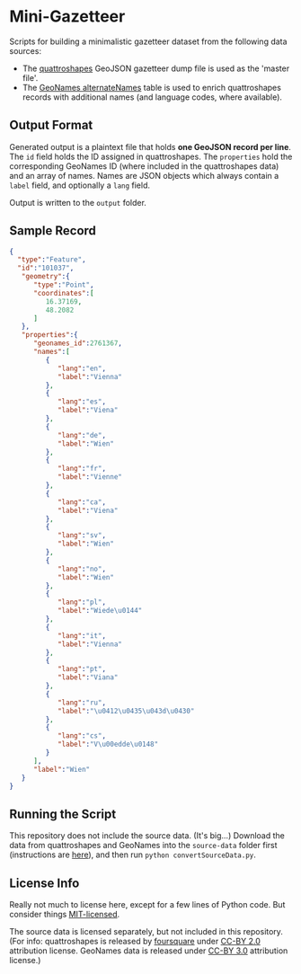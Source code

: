 # Mini-Gazetteer

Scripts for building a minimalistic gazetteer dataset from the following data sources:

* The [quattroshapes](https://github.com/foursquare/quattroshapes) GeoJSON gazetteer dump file is
  used as the 'master file'.
* The [GeoNames alternateNames](http://download.geonames.org/export/dump/) table is used to
  enrich quattroshapes records with additional names (and language codes, where available).

## Output Format

Generated output is a plaintext file that holds __one GeoJSON record per line__. The `id`
field holds the ID assigned in quattroshapes. The `properties` hold the corresponding
GeoNames ID (where included in the quattroshapes data) and an array of names. Names are
JSON objects which always contain a `label` field, and optionally a `lang` field.

Output is written to the `output` folder.

## Sample Record

```json
{  
  "type":"Feature",
  "id":"101037",
   "geometry":{  
      "type":"Point",
      "coordinates":[  
         16.37169,
         48.2082
      ]
   },
   "properties":{  
      "geonames_id":2761367,
      "names":[  
         {  
            "lang":"en",
            "label":"Vienna"
         },
         {  
            "lang":"es",
            "label":"Viena"
         },
         {  
            "lang":"de",
            "label":"Wien"
         },
         {  
            "lang":"fr",
            "label":"Vienne"
         },
         {  
            "lang":"ca",
            "label":"Viena"
         },
         {  
            "lang":"sv",
            "label":"Wien"
         },
         {  
            "lang":"no",
            "label":"Wien"
         },
         {  
            "lang":"pl",
            "label":"Wiede\u0144"
         },
         {  
            "lang":"it",
            "label":"Vienna"
         },
         {  
            "lang":"pt",
            "label":"Viana"
         },
         {  
            "lang":"ru",
            "label":"\u0412\u0435\u043d\u0430"
         },
         {  
            "lang":"cs",
            "label":"V\u00edde\u0148"
         }
      ],
      "label":"Wien"
   }
}
```
## Running the Script

This repository does not include the source data. (It's big...) Download the data from
quattroshapes and GeoNames into the `source-data` folder first (instructions are [here](https://github.com/rsimon/mini-gazetteer/blob/master/source-data/README.md)), and
then run `python convertSourceData.py`.

## License Info

Really not much to license here, except for a few lines of Python code. But consider things
[MIT-licensed](https://raw.githubusercontent.com/rsimon/mini-gazetteer/master/MIT-License.txt).

The source data is licensed separately, but not included in this repository. (For info:
quattroshapes is released by [foursquare](https://github.com/foursquare) under
[CC-BY 2.0](http://creativecommons.org/licenses/by/2.0/) attribution license. GeoNames data
is released under [CC-BY 3.0](http://creativecommons.org/licenses/by/3.0/) attribution license.)
